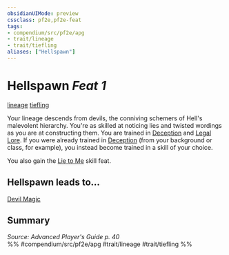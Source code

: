 ```yaml
---
obsidianUIMode: preview
cssclass: pf2e,pf2e-feat
tags:
- compendium/src/pf2e/apg
- trait/lineage
- trait/tiefling
aliases: ["Hellspawn"]
---
```

# Hellspawn  *Feat 1*  
[lineage](lineage-apg.md "Lineage  Trait")  [tiefling](tiefling-b1.md "Tiefling Ancestry & Heritage Trait")  


Your lineage descends from devils, the conniving schemers of Hell's malevolent hierarchy. You're as skilled at noticing lies and twisted wordings as you are at constructing them. You are trained in [Deception](skills.md#Deception) and [Legal Lore](skills.md#Lore). If you were already trained in [Deception](skills.md#Deception) (from your background or class, for example), you instead become trained in a skill of your choice.

You also gain the [Lie to Me](lie-to-me.md) skill feat.

## Hellspawn leads to...

[Devil Magic](devil-magic-apg.md)

## Summary

*Source: Advanced Player's Guide p. 40*  
%% #compendium/src/pf2e/apg #trait/lineage #trait/tiefling %%